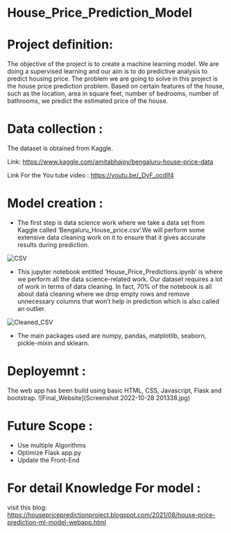 # House_Price_Prediction_Model

# Project definition:
The objective of the project is to create a machine learning model. We are doing a supervised learning and our aim is to do predictive analysis to predict housing price.
The problem we are going to solve in this project is the house price prediction problem. Based on certain features of the house, such as the location, area in square feet, number of bedrooms, number of bathrooms, we predict the estimated price of the house.

# Data collection :
The dataset is obtained from Kaggle.

Link: https://www.kaggle.com/amitabhajoy/bengaluru-house-price-data

Link For the You tube video : https://youtu.be/_DyF_ocdIf4

# Model creation :
- The first step is data science work where we take a data set from Kaggle called ‘Bengaluru_House_price.csv’.We will perform some extensive data cleaning work on it to ensure that it gives accurate results during prediction.

![CSV](https://user-images.githubusercontent.com/75796904/130605463-b27c4e9e-b91e-4e40-b1eb-112f6801c0c4.png)

- This jupyter notebook entitled ‘House_Price_Predictions.ipynb’ is where we perform all the data science-related work. Our dataset requires a lot of work in terms of data cleaning. In fact, 70% of the notebook is all about data cleaning where we drop empty rows and remove unnecessary columns that won’t help in prediction which is also called an outlier.

![Cleaned_CSV](https://user-images.githubusercontent.com/75796904/130605613-801374e1-24ea-4755-96a5-f8005dfb7eeb.png)

- The main packages used are numpy, pandas, matplotlib, seaborn, pickle-mixin and sklearn.

# Deployemnt :
The web app has been build using basic HTML, CSS, Javascript, Flask and bootstrap.
![Final_Website](Screenshot 2022-10-28 201338.jpg)

# Future Scope :
- Use multiple Algorithms
- Optimize Flask app.py
- Update the Front-End

# For detail Knowledge For model :
visit this blog: https://housepricepredictionproject.blogspot.com/2021/08/house-price-prediction-ml-model-webapp.html

